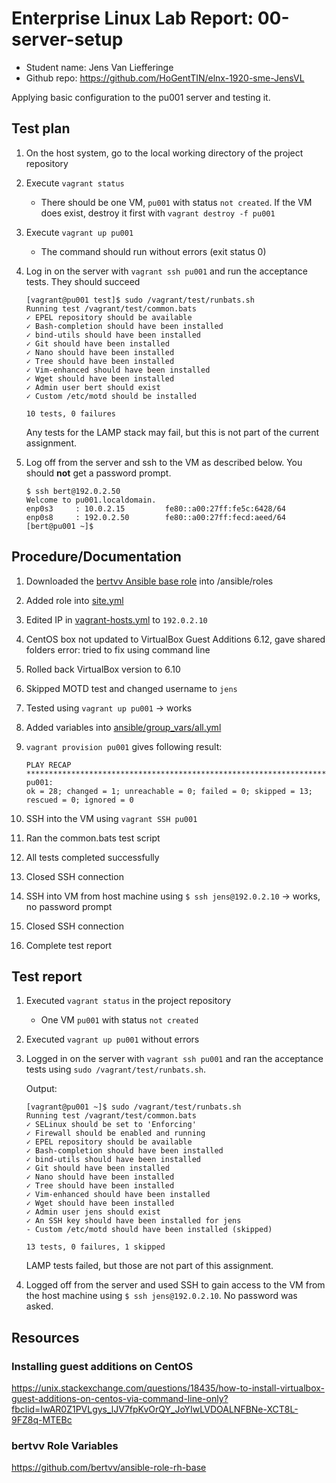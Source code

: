# Enterprise Linux Lab Report: 00-server-setup
- Student name: Jens Van Liefferinge
- Github repo: <https://github.com/HoGentTIN/elnx-1920-sme-JensVL>

Applying basic configuration to the pu001 server and testing it.

## Test plan

1. On the host system, go to the local working directory of the project repository
2. Execute `vagrant status`
    - There should be one VM, `pu001` with status `not created`. If the VM does exist, destroy it first with `vagrant destroy -f pu001`
3. Execute `vagrant up pu001`
    - The command should run without errors (exit status 0)
4. Log in on the server with `vagrant ssh pu001` and run the acceptance tests. They should succeed

    ```console
    [vagrant@pu001 test]$ sudo /vagrant/test/runbats.sh
    Running test /vagrant/test/common.bats
    ✓ EPEL repository should be available
    ✓ Bash-completion should have been installed
    ✓ bind-utils should have been installed
    ✓ Git should have been installed
    ✓ Nano should have been installed
    ✓ Tree should have been installed
    ✓ Vim-enhanced should have been installed
    ✓ Wget should have been installed
    ✓ Admin user bert should exist
    ✓ Custom /etc/motd should be installed

    10 tests, 0 failures
    ```

    Any tests for the LAMP stack may fail, but this is not part of the current assignment.

5. Log off from the server and ssh to the VM as described below. You should **not** get a password prompt.

    ```console
    $ ssh bert@192.0.2.50
    Welcome to pu001.localdomain.
    enp0s3     : 10.0.2.15         fe80::a00:27ff:fe5c:6428/64
    enp0s8     : 192.0.2.50        fe80::a00:27ff:fecd:aeed/64
    [bert@pu001 ~]$
    ```
## Procedure/Documentation

1. Downloaded the [bertvv Ansible base role](https://github.com/bertvv/ansible-role-rh-base) into /ansible/roles
2. Added role into [site.yml](https://github.com/HoGentTIN/elnx-1920-sme-JensVL/blob/solution/ansible/site.yml)
3. Edited IP in [vagrant-hosts.yml](https://github.com/HoGentTIN/elnx-1920-sme-JensVL/blob/solution/vagrant-hosts.yml) to `192.0.2.10`
4. CentOS box not updated to VirtualBox Guest Additions 6.12, gave shared folders error: tried to fix using command line
5. Rolled back VirtualBox version to 6.10
6. Skipped MOTD test and changed username to `jens`
7. Tested using `vagrant up pu001` -> works
8. Added variables into [ansible/group_vars/all.yml](https://github.com/oGentTIN/elnx-1920-sme-JensVL/blob/solution/ansible/group_vars/all.yml)
9. `vagrant provision pu001` gives following result:

    ```console
    PLAY RECAP *********************************************************************
    pu001: 
    ok = 28; changed = 1; unreachable = 0; failed = 0; skipped = 13; rescued = 0; ignored = 0
    ```

10. SSH into the VM using `vagrant SSH pu001`
11. Ran the common.bats test script
12. All tests completed successfully
13. Closed SSH connection
14. SSH into VM from host machine using `$ ssh jens@192.0.2.10` -> works, no password prompt
15. Closed SSH connection
16. Complete test report

## Test report

1. Executed `vagrant status` in the project repository
    - One VM `pu001` with status `not created`
2. Executed `vagrant up pu001` without errors
3. Logged in on the server with `vagrant ssh pu001` and ran the acceptance tests using `sudo /vagrant/test/runbats.sh`. 

    Output: 

    ```console
    [vagrant@pu001 ~]$ sudo /vagrant/test/runbats.sh
    Running test /vagrant/test/common.bats
    ✓ SELinux should be set to 'Enforcing'
    ✓ Firewall should be enabled and running
    ✓ EPEL repository should be available
    ✓ Bash-completion should have been installed
    ✓ bind-utils should have been installed
    ✓ Git should have been installed
    ✓ Nano should have been installed
    ✓ Tree should have been installed
    ✓ Vim-enhanced should have been installed
    ✓ Wget should have been installed
    ✓ Admin user jens should exist
    ✓ An SSH key should have been installed for jens
    - Custom /etc/motd should have been installed (skipped)

    13 tests, 0 failures, 1 skipped
    ```

    LAMP tests failed, but those are not part of this assignment.

4. Logged off from the server and used SSH to gain access to the VM from the host machine using `$ ssh jens@192.0.2.10`. No password was asked.

## Resources

### Installing guest additions on CentOS
https://unix.stackexchange.com/questions/18435/how-to-install-virtualbox-guest-additions-on-centos-via-command-line-only?fbclid=IwAR0Z1PVLgys_lJV7fpKvOrQY_JoYIwLVDOALNFBNe-XCT8L-9FZ8q-MTEBc

### bertvv Role Variables
https://github.com/bertvv/ansible-role-rh-base